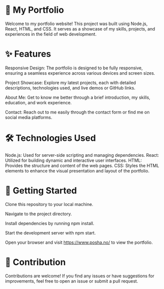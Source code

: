# 🚀 My Portfolio
Welcome to my portfolio website! This project was built using Node.js, React, HTML, and CSS. It serves as a showcase of my skills, projects, and experiences in the field of web development.

# ✨ Features
Responsive Design: The portfolio is designed to be fully responsive, ensuring a seamless experience across various devices and screen sizes.

Project Showcase: Explore my latest projects, each with detailed descriptions, technologies used, and live demos or GitHub links.

About Me: Get to know me better through a brief introduction, my skills, education, and work experience.

Contact: Reach out to me easily through the contact form or find me on social media platforms.

# 🛠️ Technologies Used
Node.js: Used for server-side scripting and managing dependencies.
React: Utilized for building dynamic and interactive user interfaces.
HTML: Provides the structure and content of the web pages.
CSS: Styles the HTML elements to enhance the visual presentation and layout of the portfolio.

# 🚦 Getting Started
Clone this repository to your local machine.

Navigate to the project directory.

Install dependencies by running npm install.

Start the development server with npm start.

Open your browser and visit https://www.posha.no/ to view the portfolio.

# 🤝 Contribution
Contributions are welcome! If you find any issues or have suggestions for improvements, feel free to open an issue or submit a pull request.
